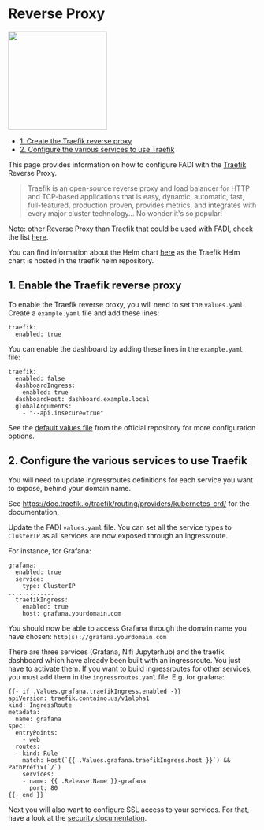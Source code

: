 Reverse Proxy
==========

<p align="left";>
  <a href="https://traefik.io/" alt="traefik">
    <img src="/doc/images/logos/traefik-logo.png" width="200px" />
  </a>
</p>

* [1. Create the Traefik reverse proxy](#1-enable-the-traefik-reverse-proxy)
* [2. Configure the various services to use Traefik](#2-configure-the-various-services-to-use-traefik)

This page provides information on how to configure FADI with the [Traefik](https://traefik.io/) Reverse Proxy.

> Traefik is an open-source reverse proxy and load balancer for HTTP and TCP-based applications that is easy, dynamic, automatic, fast, full-featured, production proven, provides metrics, and integrates with every major cluster technology... No wonder it's so popular!

Note: other Reverse Proxy than Traefik that could be used with FADI, check the list [here](https://kubernetes.io/docs/concepts/services-networking/ingress-controllers/).

You can find information about the Helm chart [here](https://github.com/traefik/traefik-helm-chart/tree/master/traefik) as the Traefik Helm chart is hosted in the traefik helm repository.

## 1. Enable the Traefik reverse proxy

To enable the Traefik reverse proxy, you will need to set the `values.yaml`. Create a `example.yaml` file and add these lines:

```
traefik:
  enabled: true
```
You can enable the dashboard by adding these lines in the `example.yaml` file:

```
traefik:
  enabled: false
  dashboardIngress:
    enabled: true
  dashboardHost: dashboard.example.local
  globalArguments:
    - "--api.insecure=true"
```

See the [default values file](https://github.com/traefik/traefik-helm-chart/blob/master/traefik/values.yaml) from the official repository for more configuration options.


## 2. Configure the various services to use Traefik

You will need to update ingressroutes definitions for each service you want to expose, behind your domain name.

See https://doc.traefik.io/traefik/routing/providers/kubernetes-crd/ for the documentation.

Update the FADI `values.yaml` file. You can set all the service types to `ClusterIP` as all services are now exposed through an Ingressroute. 

For instance, for Grafana:
```
grafana:
  enabled: true
  service:
    type: ClusterIP
.............
  traefikIngress:
    enabled: true
    host: grafana.yourdomain.com
```

You should now be able to access Grafana through the domain name you have chosen: `http(s)://grafana.yourdomain.com`

There are three services (Grafana, Nifi Jupyterhub) and the traefik dashboard which have already been built with an ingressroute. You just have to activate them. If you want to build ingressroutes for other services, you must add them in the `ingressroutes.yaml` file. E.g. for grafana:

```
{{- if .Values.grafana.traefikIngress.enabled -}}
apiVersion: traefik.containo.us/v1alpha1
kind: IngressRoute
metadata:
  name: grafana
spec:
  entryPoints:
    - web
  routes:
  - kind: Rule
    match: Host(`{{ .Values.grafana.traefikIngress.host }}`) && PathPrefix(`/`)
    services:
    - name: {{ .Release.Name }}-grafana
      port: 80
{{- end }}
```

Next you will also want to configure SSL access to your services. For that, have a look at the [security documentation](/doc/SECURITY.md). 
